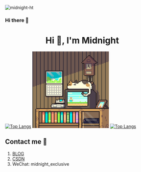 <p align="left"> <img src="https://komarev.com/ghpvc/?username=midnight-ht" alt="midnight-ht" /> </p>

### Hi there 👋

<h1 align="center">Hi 👋, I'm Midnight</h1>

[![Top Langs](https://github-readme-stats.vercel.app/api?username=midnight-ht&show_icons=true&hide_title=true&hide_border=true)](https://github.com/midnight-ht)
<img src="./pc.gif" width = "250" height = "250" alt=""/>
[![Top Langs](https://github-readme-stats.vercel.app/api/top-langs/?username=midnight-ht&layout=compact)](https://github.com/anuraghazra/github-readme-stats)

## Contact me 📱

1. [BLOG](https://zyweb.vip)
1. [CSDN](https://blog.csdn.net/h_midnight)
1. WeChat: midnight_exclusive
